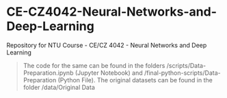 # CE-CZ4042-Neural-Networks-and-Deep-Learning
Repository for NTU Course - CE/CZ 4042 - Neural Networks and Deep Learning
> The code for the same can be found in the folders /scripts/Data-Preparation.ipynb (Jupyter Notebook) and /final-python-scripts/Data-Preparation (Python File). The original datasets can be found in the folder /data/Original Data
